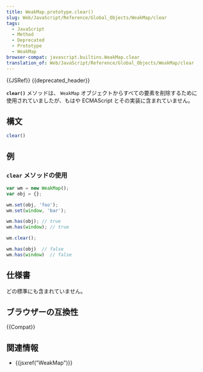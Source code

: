 ```yaml
---
title: WeakMap.prototype.clear()
slug: Web/JavaScript/Reference/Global_Objects/WeakMap/clear
tags:
  - JavaScript
  - Method
  - Deprecated
  - Prototype
  - WeakMap
browser-compat: javascript.builtins.WeakMap.clear
translation_of: Web/JavaScript/Reference/Global_Objects/WeakMap/clear
---
```

{{JSRef}} {{deprecated_header}}

**`clear()`** メソッドは、 `WeakMap` オブジェクトからすべての要素を削除するために使用されていましたが、もはや ECMAScript とその実装に含まれていません。

## 構文

```js
clear()
```

## 例

### `clear` メソッドの使用

```js example-bad
var wm = new WeakMap();
var obj = {};

wm.set(obj, 'foo');
wm.set(window, 'bar');

wm.has(obj); // true
wm.has(window); // true

wm.clear();

wm.has(obj)  // false
wm.has(window)  // false
```

## 仕様書

どの標準にも含まれていません。

## ブラウザーの互換性

{{Compat}}

## 関連情報

- {{jsxref("WeakMap")}}
